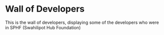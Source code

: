 # Wall of Developers

This is the wall of developers, displaying some of the developers who were in SPHF (Swahilipot Hub Foundation)